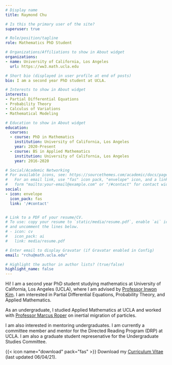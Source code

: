 ```yaml
---
# Display name
title: Raymond Chu

# Is this the primary user of the site?
superuser: true

# Role/position/tagline
role: Mathematics PhD Student

# Organizations/Affiliations to show in About widget
organizations:
- name: University of California, Los Angeles
  url: https://ww3.math.ucla.edu

# Short bio (displayed in user profile at end of posts)
bio: I am a second year PhD student at UCLA.

# Interests to show in About widget
interests:
- Partial Differential Equations
- Probability Theory
- Calculus of Variations
- Mathematical Modeling

# Education to show in About widget
education:
  courses:
  - course: PhD in Mathematics
    institution: University of California, Los Angeles
    year: 2020-Present
  - course: BS in Applied Mathematics
    institution: University of California, Los Angeles
    year: 2016-2020

# Social/Academic Networking
# For available icons, see: https://sourcethemes.com/academic/docs/page-builder/#icons
#   For an email link, use "fas" icon pack, "envelope" icon, and a link in the
#   form "mailto:your-email@example.com" or "/#contact" for contact widget.
social:
- icon: envelope
  icon_pack: fas
  link: '/#contact'


# Link to a PDF of your resume/CV.
# To use: copy your resume to `static/media/resume.pdf`, enable `ai` icons in `params.toml`, 
# and uncomment the lines below.
# - icon: cv
#   icon_pack: ai
#   link: media/resume.pdf

# Enter email to display Gravatar (if Gravatar enabled in Config)
email: "rchu@math.ucla.edu"

# Highlight the author in author lists? (true/false)
highlight_name: false
---
```


Hi! I am a second year PhD student studying mathematics at University of California, Los Angeles (UCLA), where I am advised by [Professor Inwon Kim](https://www.math.ucla.edu/~ikim/). I am interested in Partial Differential Equations, Probability Theory, and Applied Mathematics.

As an undergraduate, I studied Applied Mathematics at UCLA and worked with [Professor Marcus Roper](https://www.marcusroper.org) on inertial migration of particles.

I am also interested in mentoring undergraduates. I am currently a committee member and mentor for the Directed Reading Program (DRP) at UCLA. I am also a graduate student represenative for the Undergraduate Studies Committee. 

{{< icon name="download" pack="fas" >}} Download my [Curriculum Vitae](https://www.math.ucla.edu/~rchu/CV.pdf) (last updated 06/04/21).
